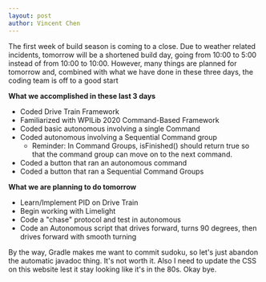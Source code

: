 ```yaml
---
layout: post
author: Vincent Chen
---
```

The first week of build season is coming to a close. Due to weather related incidents, tomorrow will be a shortened build day, going from 10:00 to 5:00 instead of from 10:00 to 10:00. However, many things are planned for tomorrow and, combined with what we have done in these three days, the coding team is off to a good start

**What we accomplished in these last 3 days**
- Coded Drive Train Framework
- Familiarized with WPILib 2020 Command-Based Framework
- Coded basic autonomous involving a single Command
- Coded autonomous involving a Sequential Command group
  - Reminder: In Command Groups, isFinished() should return true so that the command group can move on to the next command.
- Coded a button that ran an autonomous command
- Coded a button that ran a Sequential Command Groups

**What we are planning to do tomorrow**
- Learn/Implement PID on Drive Train
- Begin working with Limelight
- Code a "chase" protocol and test in autonomous
- Code an Autonomous script that drives forward, turns 90 degrees, then drives forward with smooth turning

By the way, Gradle makes me want to commit sudoku, so let's just abandon the automatic javadoc thing. It's not worth it. Also I need to update the CSS on this website lest it stay looking like it's in the 80s. Okay bye.
